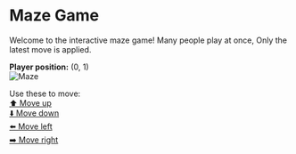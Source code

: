 # Maze Game  
Welcome to the interactive maze game! Many people play at once, Only the latest move is applied.

**Player position:** (0, 1)  
![Maze](https://github-maze-game.vercel.app/images/pos_0_1.png?t=1760722476705)

Use these to move:  
[⬆️ Move up](https://github-maze-game.vercel.app/move/0_1_w)  
[⬇️ Move down](https://github-maze-game.vercel.app/move/0_1_s)  
[⬅️ Move left](https://github-maze-game.vercel.app/move/0_1_a)  
[➡️ Move right](https://github-maze-game.vercel.app/move/0_1_d)
